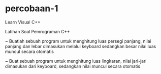 # percobaan-1
Learn Visual C++


 Latihan Soal Pemrograman C++

~ Buatlah sebuah program untuk menghitung luas persegi panjang, nilai panjang dan lebar dimasukan melalui keyboard sedangkan besar nilai luas muncul secara otomatis

~ Buat sebuah program untuk menghitung luas lingkaran, nilai jari-jari dimasukan dari keyboard, sedangkan nilai muncul secara otomatis
